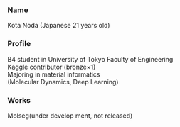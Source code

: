 <!--
**nodmaterial/nodmaterial** is a ✨ _special_ ✨ repository because its `README.md` (this file) appears on your GitHub profile.

Here are some ideas to get you started:
- 🔭 I’m currently working on ...
- 🌱 I’m currently learning ...
- 👯 I’m looking to collaborate on ...
- 🤔 I’m looking for help with ...
- 💬 Ask me about ...
- 📫 How to reach me: ...
- 😄 Pronouns: ...
- ⚡ Fun fact: ...
-->

### Name 
Kota Noda (Japanese 21 years old)

### Profile
B4 student in University of Tokyo Faculty of Engineering  
Kaggle contributor (bronze×1)  
Majoring in material informatics  
(Molecular Dynamics, Deep Learning)  

### Works
Molseg(under develop ment, not released)

